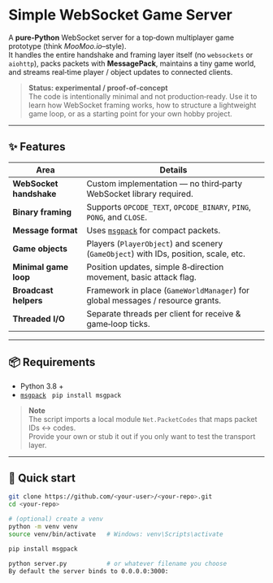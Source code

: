 # Simple WebSocket Game Server

A **pure‑Python** WebSocket server for a top‑down multiplayer game prototype (think _MooMoo.io_–style).  
It handles the entire handshake and framing layer itself (no `websockets` or `aiohttp`), packs packets with **MessagePack**, maintains a tiny game world, and streams real‑time player / object updates to connected clients.

> **Status: experimental / proof‑of‑concept**  
> The code is intentionally minimal and not production‑ready. Use it to learn how WebSocket framing works, how to structure a lightweight game loop, or as a starting point for your own hobby project.

---

## ✨  Features

| Area | Details |
|------|---------|
| **WebSocket handshake** | Custom implementation — no third‑party WebSocket library required. |
| **Binary framing** | Supports `OPCODE_TEXT`, `OPCODE_BINARY`, `PING`, `PONG`, and `CLOSE`. |
| **Message format** | Uses [`msgpack`](https://msgpack.org/) for compact packets. |
| **Game objects** | Players (`PlayerObject`) and scenery (`GameObject`) with IDs, position, scale, etc. |
| **Minimal game loop** | Position updates, simple 8‑direction movement, basic attack flag. |
| **Broadcast helpers** | Framework in place (`GameWorldManager`) for global messages / resource grants. |
| **Threaded I/O** | Separate threads per client for receive & game‑loop ticks. |

---

## 📦  Requirements

* Python 3.8 +  
* [`msgpack`](https://pypi.org/project/msgpack/)   `pip install msgpack`

> **Note**  
> The script imports a local module `Net.PacketCodes` that maps packet IDs ↔ codes.  
> Provide your own or stub it out if you only want to test the transport layer.

---

## 🚀  Quick start

```bash
git clone https://github.com/<your‑user>/<your‑repo>.git
cd <your‑repo>

# (optional) create a venv
python -m venv venv
source venv/bin/activate   # Windows: venv\Scripts\activate

pip install msgpack

python server.py           # or whatever filename you choose
By default the server binds to 0.0.0.0:3000:
